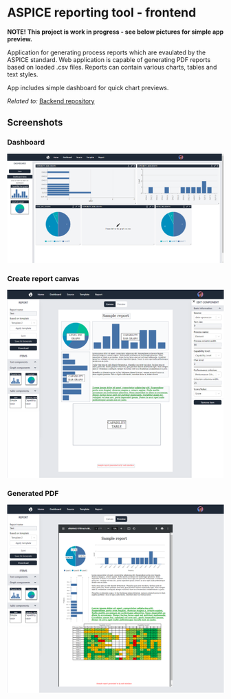 # ASPICE reporting tool - frontend

**NOTE! This project is work in progress - see below pictures for simple app preview.**

Application for generating process reports which are evaulated by the ASPICE standard. Web application is capable of generating PDF reports based on loaded .csv files. Reports can contain various charts, tables and text styles.

App includes simple dashboard for quick chart previews.

_Related to:_
[Backend repository](https://github.com/Jemelkat/aspice-reporting)

## Screenshots

### Dashboard

![Dashboard](/readme-files/dashboard.png)

### Create report canvas

![Dashboard](/readme-files/create.png)

### Generated PDF

![Dashboard](/readme-files/pdf.png)
